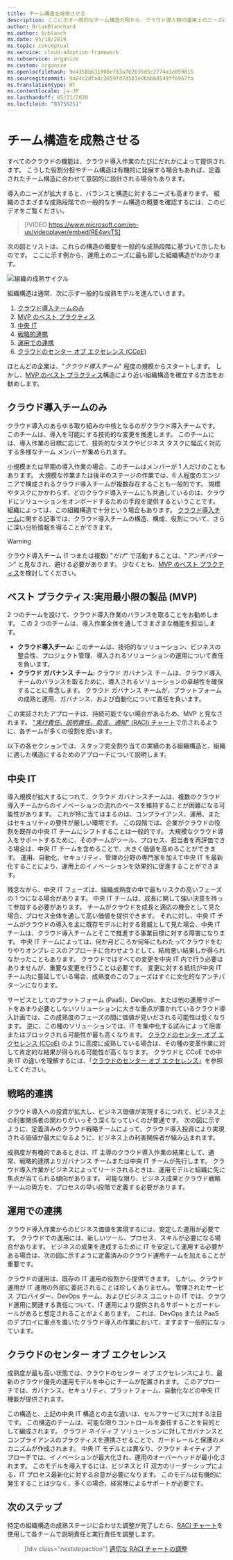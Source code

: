 ```yaml
---
title: チーム構造を成熟させる
description: ここに示す一般的なチーム構造の例から、クラウド導入時の運用上のニーズに最も即した組織構造がわかります。
author: BrianBlanchard
ms.author: brblanch
ms.date: 05/18/2019
ms.topic: conceptual
ms.service: cloud-adoption-framework
ms.subservice: organize
ms.custom: organize
ms.openlocfilehash: 9e4358b631008ef83a7b2635d5c2774a1e059815
ms.sourcegitcommit: 9a84c2dfa4c3859fd7d5b1e06bbb8549ff6967fa
ms.translationtype: HT
ms.contentlocale: ja-JP
ms.lasthandoff: 05/21/2020
ms.locfileid: "83755251"
---
```

<!-- cSpell:ignore ccoe -->

# <a name="mature-team-structures"></a>チーム構造を成熟させる

すべてのクラウドの機能は、クラウド導入作業のたびにだれかによって提供されます。 こうした役割分担やチーム構造は有機的に発展する場合もあれば、定義されたチーム構造に合わせて意図的に設計される場合もあります。

導入のニーズが拡大すると、バランスと構造に対するニーズも高まります。 組織のさまざまな成熟段階での一般的なチーム構造の概要を確認するには、このビデオをご覧ください。

> [!VIDEO https://www.microsoft.com/en-us/videoplayer/embed/RE4wvTS]

次の図とリストは、これらの構造の概要を一般的な成熟段階に基づいて示したものです。 ここに示す例から、運用上のニーズに最も即した組織構造がわかります。

![組織の成熟サイクル](../_images/ready/org-ready-maturity.png)

組織構造は通常、次に示す一般的な成熟モデルを進んでいきます。

1. [クラウド導入チームのみ](#cloud-adoption-team-only)
2. [MVP のベスト プラクティス](#best-practice-minimum-viable-product-mvp)
3. [中央 IT](#central-it)
4. [戦略的連携](#strategic-alignment)
5. [運用での連携](#operational-alignment)
6. [クラウドのセンター オブ エクセレンス (CCoE)](#cloud-center-of-excellence)

ほとんどの企業は、"_クラウド導入チーム_" 程度の規模からスタートします。 しかし、[MVP のベスト プラクティス](#best-practice-minimum-viable-product-mvp)構造により近い組織構造を確立する方法をお勧めします。

## <a name="cloud-adoption-team-only"></a>クラウド導入チームのみ

クラウド導入のあらゆる取り組みの中核となるのがクラウド導入チームです。 このチームは、導入を可能にする技術的な変更を推進します。 このチームには、導入作業の目標に応じて、技術的なタスクやビジネス タスクに幅広く対応する多様なチーム メンバーが集められます。

小規模または早期の導入作業の場合、このチームはメンバーが 1 人だけのこともあります。 大規模な作業または後半のステージの作業では、6 人程度のエンジニアで構成されるクラウド導入チームが複数存在することも一般的です。 規模やタスクにかかわらず、どのクラウド導入チームにも共通しているのは、クラウドにソリューションをオンボードするための手段を提供するということです。 組織によっては、この組織構造で十分という場合もあります。 [クラウド導入チーム](./cloud-adoption.md)に関する記事では、クラウド導入チームの構造、構成、役割について、さらに深い分析情報を得ることができます。

> [!WARNING]
> クラウド導入チーム (1 つまたは複数) "_だけ_" で活動することは、"_アンチパターン_" と見なされ、避ける必要があります。 少なくとも、[MVP のベスト プラクティス](#best-practice-minimum-viable-product-mvp)を検討してください。

## <a name="best-practice-minimum-viable-product-mvp"></a>ベスト プラクティス:実用最小限の製品 (MVP)

2 つのチームを設けて、クラウド導入作業のバランスを取ることをお勧めします。 この 2 つのチームは、導入作業全体を通してさまざまな機能を担当します。

- **クラウド導入チーム:** このチームは、技術的なソリューション、ビジネスの整合性、プロジェクト管理、導入されるソリューションの運用について責任を負います。
- **クラウド ガバナンス チーム:** クラウド ガバナンス チームは、クラウド導入チームのバランスを取るために、導入されるソリューションの卓越性を確保することに専念します。 クラウド ガバナンス チームが、プラットフォームの成熟と運用、ガバナンス、および自動化について責任を負います。

この実証されたアプローチは、持続可能でない場合があるため、MVP と見なされます。 ["*実行責任、説明責任、助言、通知*" (RACI) チャート](./raci-alignment.md)で示されるように、各チームが多くの役割を担います。

以下の各セクションでは、スタッフ完全割り当ての実績のある組織構造と、組織に適した構造にするためのアプローチについて説明します。

## <a name="central-it"></a>中央 IT

導入規模が拡大するにつれて、クラウド ガバナンスチームは、複数のクラウド導入チームからのイノベーションの流れのペースを維持することが困難になる可能性があります。 これが特に当てはまるのは、コンプライアンス、運用、またはセキュリティの要件が厳しい環境です。 この段階では、企業がクラウドの役割を既存の中央 IT チームにシフトすることは一般的です。 大規模なクラウド導入をサポートするために、そのチームがツール、プロセス、担当者を再評価できる場合は、中央 IT チームを含めることで、大きく価値を高めることができます。 運用、自動化、セキュリティ、管理の分野の専門家を加えて中央 IT を最新化することにより、運用上のイノベーションを効果的に促進することができます。

残念ながら、中央 IT フェーズは、組織成熟度の中で最もリスクの高いフェーズの 1 つになる場合があります。 中央 IT チームは、成長に関して強い決意を持って参加する必要があります。 チームがクラウドを成長と適応の機会として見た場合、プロセス全体を通して高い価値を提供できます。 それに対し、中央 IT チームがクラウドの導入を主に既存モデルに対する脅威として見た場合、中央 IT チームは、クラウド導入チームとそこで推進する事業目標に対する障害になります。 中央 IT チームによっては、何か月どころか何年にもわたってクラウドをむりやりオンプレミスのアプローチに合わせようとして、結局悪い結果しか得られなかったこともあります。 クラウドではすべての変更を中央 IT 内で行う必要はありませんが、重要な変更を行うことは必要です。 変更に対する抵抗が中央 IT チーム内に蔓延している場合、成熟度のこのフェーズはすぐに文化的なアンチパターンになります。

サービスとしてのプラットフォーム (PaaS)、DevOps、または他の運用サポートをあまり必要としないソリューションに大きな重点が置かれているクラウド導入計画では、この成熟度のフェーズの間に価値が見いだされる可能性は低くなります。 逆に、この種のソリューションでは、IT を集中化する試みによって阻害またはブロックされる可能性が最も高くなります。 [クラウドのセンター オブ エクセレンス (CCoE)](#cloud-center-of-excellence) のように高度に成熟している場合は、その種の変革作業に対して肯定的な結果が得られる可能性が高くなります。 クラウドと CCoE での中央 IT の違いを理解するには、「[クラウドのセンター オブ エクセレンス](./cloud-center-of-excellence.md)」を参照してください。

## <a name="strategic-alignment"></a>戦略的連携

クラウド導入への投資が拡大し、ビジネス価値が実現するにつれて、ビジネス上の利害関係者の関わりがいっそう深くなっていくのが普通です。 次の図に示すように、定義済みのクラウド戦略チームによって、クラウド導入投資により実現される価値が最大になるように、ビジネス上の利害関係者が組み込まれます。

成熟度が有機的であるときは、IT 主導のクラウド導入作業の結果として、通常、戦略的連携よりガバナンス チームまたは中央 IT チームが先行します。 クラウド導入作業がビジネスによってリードされるときは、運用モデルと組織に先に焦点が当てられる傾向があります。 可能な限り、ビジネス成果とクラウド戦略チームの両方を、プロセスの早い段階で定義する必要があります。

## <a name="operational-alignment"></a>運用での連携

クラウド導入作業からのビジネス価値を実現するには、安定した運用が必要です。 クラウドでの運用には、新しいツール、プロセス、スキルが必要になる場合があります。 ビジネスの成果を達成するために IT を安定して運用する必要がある場合は、次の図に示すように定義済みのクラウド運用チームを加えることが重要です。

クラウドの運用は、既存の IT 運用の役割から提供できます。 しかし、クラウド運用が IT 運用の外部に委託されることは珍しくありません。 管理されたサービス プロバイダー、DevOps チーム、およびビジネス ユニットの IT では、クラウド運用に関連する責任について、IT 運用により提供されるサポートとガードレールがあると想定されることがよくあります。 これは、DevOps または PaaS のデプロイに重点を置いたクラウド導入の作業において、ますます一般的になっています。

## <a name="cloud-center-of-excellence"></a>クラウドのセンター オブ エクセレンス

成熟度が最も高い状態では、クラウドのセンター オブ エクセレンスにより、最新のクラウド優先の運用モデルを中心にチームが配置されます。 このアプローチでは、ガバナンス、セキュリティ、プラットフォーム、自動化などの中央 IT 機能が提供されます。

この構造と、上記の中央 IT 構造との主な違いは、セルフサービスに対する注目です。 この構造のチームは、可能な限りコントロールを委任することを目的として編成されます。 クラウド ネイティブ ソリューションに対してガバナンスとコンプライアンスのプラクティスを連携させることで、ガードレールと保護のメカニズムが作成されます。 中央 IT モデルとは異なり、クラウド ネイティブ アプローチでは、イノベーションが最大化され、運用のオーバーヘッドが最小化されます。 このモデルを導入するには、ビジネスと IT 双方のリーダーシップによる、IT プロセス最新化に対する合意が必要になります。 このモデルは有機的に発生することは少なく、多くの場合、経営陣によるサポートが必要です。

## <a name="next-steps"></a>次のステップ

特定の組織構造の成熟ステージに合わせた調整が完了したら、[RACI チャート](./raci-alignment.md)を使用して各チームで説明責任と実行責任を調整します。

> [!div class="nextstepaction"]
> [適切な RACI チャートの調整](./raci-alignment.md)
